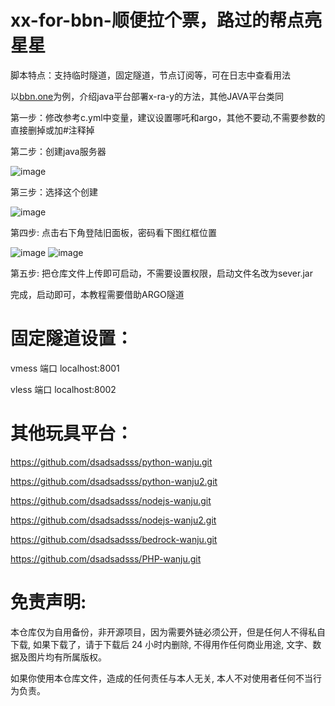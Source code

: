 # xx-for-bbn-顺便拉个票，路过的帮点亮星星

脚本特点：支持临时隧道，固定隧道，节点订阅等，可在日志中查看用法

以[bbn.one](https://bbn.one)为例，介绍java平台部署x-ra-y的方法，其他JAVA平台类同

第一步：修改参考c.yml中变量，建议设置哪吒和argo，其他不要动,不需要参数的直接删掉或加#注释掉

第二步：创建java服务器

![image](https://github.com/dsadsadsss/xx-for-bbn/blob/main/png/1.PNG)

第三步：选择这个创建

![image](https://github.com/dsadsadsss/xx-for-bbn/blob/main/png/2.PNG)

第四步: 点击右下角登陆旧面板，密码看下图红框位置

![image](https://github.com/dsadsadsss/xx-for-bbn/blob/main/png/3.PNG)
![image](https://github.com/dsadsadsss/xx-for-bbn/blob/main/png/5.PNG)

第五步: 把仓库文件上传即可启动，不需要设置权限，启动文件名改为sever.jar

完成，启动即可，本教程需要借助ARGO隧道

# 固定隧道设置：

vmess 端口  localhost:8001

vless 端口  localhost:8002


# 其他玩具平台：
https://github.com/dsadsadsss/python-wanju.git

https://github.com/dsadsadsss/python-wanju2.git

https://github.com/dsadsadsss/nodejs-wanju.git

https://github.com/dsadsadsss/nodejs-wanju2.git

https://github.com/dsadsadsss/bedrock-wanju.git

https://github.com/dsadsadsss/PHP-wanju.git

# 免责声明:

本仓库仅为自用备份，非开源项目，因为需要外链必须公开，但是任何人不得私自下载, 如果下载了，请于下载后 24 小时内删除, 不得用作任何商业用途, 文字、数据及图片均有所属版权。 

如果你使用本仓库文件，造成的任何责任与本人无关, 本人不对使用者任何不当行为负责。
